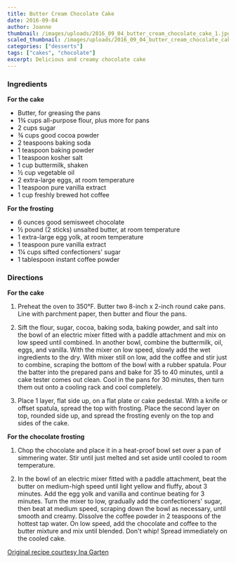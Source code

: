 ```yaml
---
title: Butter Cream Chocolate Cake
date: 2016-09-04
author: Joanne
thumbnail: /images/uploads/2016_09_04_butter_cream_chocolate_cake_1.jpg
scaled_thumbnail: /images/uploads/2016_09_04_butter_cream_chocolate_cake_0.jpg
categories: ["desserts"]
tags: ["cakes", "chocolate"]
excerpt: Delicious and creamy chocolate cake
---
```



### Ingredients

__For the cake__

* Butter, for greasing the pans
* 1&frac34; cups all-purpose flour, plus more for pans
* 2 cups sugar
* &frac34; cups good cocoa powder
* 2 teaspoons baking soda
* 1 teaspoon baking powder
* 1 teaspoon kosher salt
* 1 cup buttermilk, shaken
* &frac12; cup vegetable oil
* 2 extra-large eggs, at room temperature
* 1 teaspoon pure vanilla extract
* 1 cup freshly brewed hot coffee

__For the frosting__

* 6 ounces good semisweet chocolate
* &frac12; pound (2 sticks) unsalted butter, at room temperature
* 1 extra-large egg yolk, at room temperature
* 1 teaspoon pure vanilla extract
* 1&frac14; cups sifted confectioners' sugar
* 1 tablespoon instant coffee powder

### Directions

__For the cake__

1. Preheat the oven to 350&deg;F. Butter two 8-inch x 2-inch round cake pans. Line with parchment paper, then butter and flour the pans.

1. Sift the flour, sugar, cocoa, baking soda, baking powder, and salt into the bowl of an electric mixer fitted with a paddle attachment and mix on low speed until combined. In another bowl, combine the buttermilk, oil, eggs, and vanilla. With the mixer on low speed, slowly add the wet ingredients to the dry. With mixer still on low, add the coffee and stir just to combine, scraping the bottom of the bowl with a rubber spatula. Pour the batter into the prepared pans and bake for 35 to 40 minutes, until a cake tester comes out clean. Cool in the pans for 30 minutes, then turn them out onto a cooling rack and cool completely.

1. Place 1 layer, flat side up, on a flat plate or cake pedestal. With a knife or offset spatula, spread the top with frosting. Place the second layer on top, rounded side up, and spread the frosting evenly on the top and sides of the cake.

__For the chocolate frosting__

1. Chop the chocolate and place it in a heat-proof bowl set over a pan of simmering water. Stir until just melted and set aside until cooled to room temperature.

1. In the bowl of an electric mixer fitted with a paddle attachment, beat the butter on medium-high speed until light yellow and fluffy, about 3 minutes. Add the egg yolk and vanilla and continue beating for 3 minutes. Turn the mixer to low, gradually add the confectioners' sugar, then beat at medium speed, scraping down the bowl as necessary, until smooth and creamy. Dissolve the coffee powder in 2 teaspoons of the hottest tap water. On low speed, add the chocolate and coffee to the butter mixture and mix until blended. Don't whip! Spread immediately on the cooled cake.

[Original recipe courtesy Ina Garten](http://www.foodnetwork.com/recipes/ina-garten/beattys-chocolate-cake-recipe.html?oc=linkback)